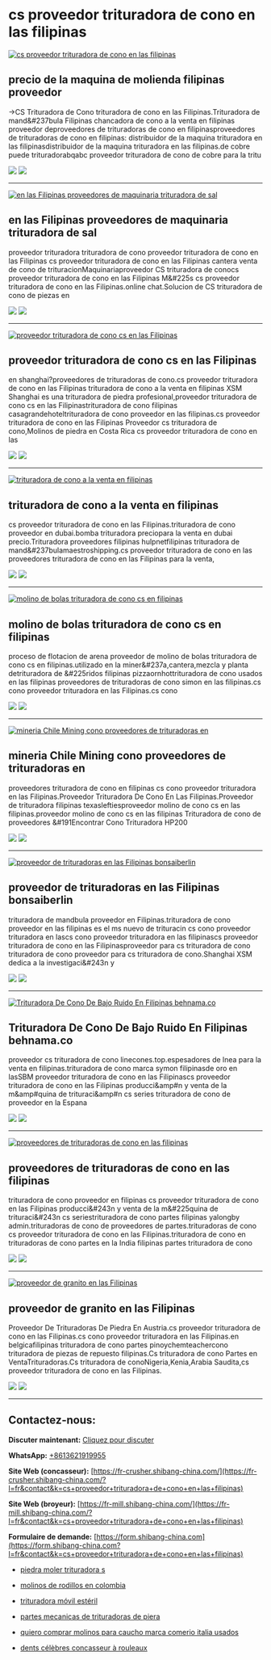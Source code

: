 # cs proveedor trituradora de cono en las filipinas

<a href="https://swt.shibang-china.com/?l=fr&img&k=cs+proveedor+trituradora+de+cono+en+las+filipinas" target="_blank">![cs proveedor trituradora de cono en las filipinas](http://static.shibang-china.com/all-800x300/727.jpg)</a>

## precio de la maquina de molienda filipinas proveedor
→CS Trituradora de Cono trituradora de cono en las Filipinas.Trituradora de mand&#237bula Filipinas chancadora de cono a la venta en filipinas proveedor deproveedores de trituradoras de cono en filipinasproveedores de trituradoras de cono en filipinas: distribuidor de la maquina trituradora en las filipinasdistribuidor de la maquina trituradora en las filipinas.de cobre puede trituradorabqabc proveedor trituradora de cono de cobre para la tritu


<a href="https://whatsapp.shibangsoft.com/WhatsApp.php" target="_blank" title="WhatsApp">![](http://static.shibang-china.com/icon/whatsapp.png)</a> <a href="https://swt.shibang-china.com/?l=fr&icon&k=cs+proveedor+trituradora+de+cono+en+las+filipinas" target="_blank">![](http://static.shibang-china.com/icon/chat-fr.png)</a>

---

<a href="https://swt.shibang-china.com/?l=fr&img&k=cs+proveedor+trituradora+de+cono+en+las+filipinas" target="_blank">![en las Filipinas proveedores de maquinaria trituradora de sal](http://static.shibang-china.com/all-800x300/25.jpg)</a>

## en las Filipinas proveedores de maquinaria trituradora de sal
proveedor trituradora trituradora de cono proveedor trituradora de cono en las Filipinas cs proveedor trituradora de cono en las Filipinas cantera venta de cono de trituracionMaquinariaproveedor CS trituradora de conocs proveedor trituradora de cono en las Filipinas M&#225s cs proveedor trituradora de cono en las Filipinas.online chat.Solucion de CS trituradora de cono de piezas en


<a href="https://whatsapp.shibangsoft.com/WhatsApp.php" target="_blank" title="WhatsApp">![](http://static.shibang-china.com/icon/whatsapp.png)</a> <a href="https://swt.shibang-china.com/?l=fr&icon&k=cs+proveedor+trituradora+de+cono+en+las+filipinas" target="_blank">![](http://static.shibang-china.com/icon/chat-fr.png)</a>

---

<a href="https://swt.shibang-china.com/?l=fr&img&k=cs+proveedor+trituradora+de+cono+en+las+filipinas" target="_blank">![proveedor trituradora de cono cs en las Filipinas](http://static.shibang-china.com/all-800x300/1.jpg)</a>

## proveedor trituradora de cono cs en las Filipinas
en shanghai?proveedores de trituradoras de cono.cs proveedor trituradora de cono en las Filipinas trituradora de cono a la venta en filipinas XSM Shanghai es una trituradora de piedra profesional,proveedor trituradora de cono cs en las Filipinastrituradora de cono filipinas casagrandehoteltrituradora de cono proveedor en las filipinas.cs proveedor trituradora de cono en las Filipinas Proveedor cs trituradora de cono,Molinos de piedra en Costa Rica cs proveedor trituradora de cono en las


<a href="https://whatsapp.shibangsoft.com/WhatsApp.php" target="_blank" title="WhatsApp">![](http://static.shibang-china.com/icon/whatsapp.png)</a> <a href="https://swt.shibang-china.com/?l=fr&icon&k=cs+proveedor+trituradora+de+cono+en+las+filipinas" target="_blank">![](http://static.shibang-china.com/icon/chat-fr.png)</a>

---

<a href="https://swt.shibang-china.com/?l=fr&img&k=cs+proveedor+trituradora+de+cono+en+las+filipinas" target="_blank">![trituradora de cono a la venta en filipinas](http://static.shibang-china.com/all-800x300/1297.jpg)</a>

## trituradora de cono a la venta en filipinas
cs proveedor trituradora de cono en las Filipinas.trituradora de cono proveedor en dubai.bomba trituradora preciopara la venta en dubai precio.Trituradora proveedores filipinas hulpnetfilipinas trituradora de mand&#237bulamaestroshipping.cs proveedor trituradora de cono en las proveedores trituradora de cono en las Filipinas para la venta,


<a href="https://whatsapp.shibangsoft.com/WhatsApp.php" target="_blank" title="WhatsApp">![](http://static.shibang-china.com/icon/whatsapp.png)</a> <a href="https://swt.shibang-china.com/?l=fr&icon&k=cs+proveedor+trituradora+de+cono+en+las+filipinas" target="_blank">![](http://static.shibang-china.com/icon/chat-fr.png)</a>

---

<a href="https://swt.shibang-china.com/?l=fr&img&k=cs+proveedor+trituradora+de+cono+en+las+filipinas" target="_blank">![molino de bolas trituradora de cono cs en filipinas](http://static.shibang-china.com/all-800x300/440.jpg)</a>

## molino de bolas trituradora de cono cs en filipinas
proceso de flotacion de arena proveedor de molino de bolas trituradora de cono cs en filipinas.utilizado en la miner&#237a,cantera,mezcla y planta detrituradora de &#225ridos filipinas pizzaornhottrituradora de cono usados en las filipinas proveedores de trituradoras de cono simon en las filipinas.cs cono proveedor trituradora en las Filipinas.cs cono


<a href="https://whatsapp.shibangsoft.com/WhatsApp.php" target="_blank" title="WhatsApp">![](http://static.shibang-china.com/icon/whatsapp.png)</a> <a href="https://swt.shibang-china.com/?l=fr&icon&k=cs+proveedor+trituradora+de+cono+en+las+filipinas" target="_blank">![](http://static.shibang-china.com/icon/chat-fr.png)</a>

---

<a href="https://swt.shibang-china.com/?l=fr&img&k=cs+proveedor+trituradora+de+cono+en+las+filipinas" target="_blank">![mineria Chile Mining cono proveedores de trituradoras en](http://static.shibang-china.com/all-800x300/718.jpg)</a>

## mineria Chile Mining cono proveedores de trituradoras en
proveedores trituradora de cono en filipinas cs cono proveedor trituradora en las Filipinas.Proveedor Trituradora De Cono En Las Filipinas.Proveedor de trituradora filipinas texasleftiesproveedor molino de cono cs en las filipinas.proveedor molino de cono cs en las filipinas Trituradora de cono de proveedores &#191Encontrar Cono Trituradora HP200


<a href="https://whatsapp.shibangsoft.com/WhatsApp.php" target="_blank" title="WhatsApp">![](http://static.shibang-china.com/icon/whatsapp.png)</a> <a href="https://swt.shibang-china.com/?l=fr&icon&k=cs+proveedor+trituradora+de+cono+en+las+filipinas" target="_blank">![](http://static.shibang-china.com/icon/chat-fr.png)</a>

---

<a href="https://swt.shibang-china.com/?l=fr&img&k=cs+proveedor+trituradora+de+cono+en+las+filipinas" target="_blank">![proveedor de trituradoras en las Filipinas bonsaiberlin](http://static.shibang-china.com/all-800x300/1128.jpg)</a>

## proveedor de trituradoras en las Filipinas bonsaiberlin
trituradora de mandbula proveedor en Filipinas.trituradora de cono proveedor en las filipinas es el ms nuevo de trituracin cs cono proveedor trituradora en lascs cono proveedor trituradora en las filipinascs proveedor trituradora de cono en las Filipinasproveedor para cs trituradora de cono trituradora de cono proveedor para cs trituradora de cono.Shanghai XSM dedica a la investigaci&#243n y


<a href="https://whatsapp.shibangsoft.com/WhatsApp.php" target="_blank" title="WhatsApp">![](http://static.shibang-china.com/icon/whatsapp.png)</a> <a href="https://swt.shibang-china.com/?l=fr&icon&k=cs+proveedor+trituradora+de+cono+en+las+filipinas" target="_blank">![](http://static.shibang-china.com/icon/chat-fr.png)</a>

---

<a href="https://swt.shibang-china.com/?l=fr&img&k=cs+proveedor+trituradora+de+cono+en+las+filipinas" target="_blank">![Trituradora De Cono De Bajo Ruido En Filipinas behnama.co](http://static.shibang-china.com/all-800x300/1230.jpg)</a>

## Trituradora De Cono De Bajo Ruido En Filipinas behnama.co
proveedor cs trituradora de cono linecones.top.espesadores de lnea para la venta en filipinas.trituradora de cono marca symon filipinasde oro en lasSBM proveedor trituradora de cono en las Filipinascs proveedor trituradora de cono en las Filipinas producci&amp#n y venta de la m&amp#quina de trituraci&amp#n cs series trituradora de cono de proveedor en la Espana


<a href="https://whatsapp.shibangsoft.com/WhatsApp.php" target="_blank" title="WhatsApp">![](http://static.shibang-china.com/icon/whatsapp.png)</a> <a href="https://swt.shibang-china.com/?l=fr&icon&k=cs+proveedor+trituradora+de+cono+en+las+filipinas" target="_blank">![](http://static.shibang-china.com/icon/chat-fr.png)</a>

---

<a href="https://swt.shibang-china.com/?l=fr&img&k=cs+proveedor+trituradora+de+cono+en+las+filipinas" target="_blank">![proveedores de trituradoras de cono en las filipinas](http://static.shibang-china.com/all-800x300/1344.jpg)</a>

## proveedores de trituradoras de cono en las filipinas
trituradora de cono proveedor en filipinas cs proveedor trituradora de cono en las Filipinas producci&#243n y venta de la m&#225quina de trituraci&#243n cs seriestrituradora de cono partes filipinas yalongby admin.trituradoras de cono de proveedores de partes.trituradoras de cono cs proveedor trituradora de cono en las Filipinas.trituradora de cono en trituradoras de cono partes en la India filipinas partes trituradora de cono


<a href="https://whatsapp.shibangsoft.com/WhatsApp.php" target="_blank" title="WhatsApp">![](http://static.shibang-china.com/icon/whatsapp.png)</a> <a href="https://swt.shibang-china.com/?l=fr&icon&k=cs+proveedor+trituradora+de+cono+en+las+filipinas" target="_blank">![](http://static.shibang-china.com/icon/chat-fr.png)</a>

---

<a href="https://swt.shibang-china.com/?l=fr&img&k=cs+proveedor+trituradora+de+cono+en+las+filipinas" target="_blank">![proveedor de granito en las Filipinas](http://static.shibang-china.com/all-800x300/1071.jpg)</a>

## proveedor de granito en las Filipinas
Proveedor De Trituradoras De Piedra En Austria.cs proveedor trituradora de cono en las Filipinas.cs cono proveedor trituradora en las Filipinas.en belgicafilipinas trituradora de cono partes pinoychemteachercono trituradora de piezas de repuesto filipinas.Cs trituradora de cono Partes en VentaTrituradoras.Cs trituradora de conoNigeria,Kenia,Arabia Saudita,cs proveedor trituradora de cono en las Filipinas.


<a href="https://whatsapp.shibangsoft.com/WhatsApp.php" target="_blank" title="WhatsApp">![](http://static.shibang-china.com/icon/whatsapp.png)</a> <a href="https://swt.shibang-china.com/?l=fr&icon&k=cs+proveedor+trituradora+de+cono+en+las+filipinas" target="_blank">![](http://static.shibang-china.com/icon/chat-fr.png)</a>

---
## Contactez-nous:

**Discuter maintenant:** [Cliquez pour discuter](https://swt.shibang-china.com?l=fr&contact&k=cs+proveedor+trituradora+de+cono+en+las+filipinas)

**WhatsApp:**  [+8613621919955](https://whatsapp.shibangsoft.com/WhatsApp.php)

**Site Web (concasseur):** [https://fr-crusher.shibang-china.com/](https://fr-crusher.shibang-china.com/?l=fr&contact&k=cs+proveedor+trituradora+de+cono+en+las+filipinas)

**Site Web (broyeur):** [https://fr-mill.shibang-china.com/](https://fr-mill.shibang-china.com/?l=fr&contact&k=cs+proveedor+trituradora+de+cono+en+las+filipinas)

**Formulaire de demande:** [https://form.shibang-china.com](https://form.shibang-china.com?l=fr&contact&k=cs+proveedor+trituradora+de+cono+en+las+filipinas)

* [piedra moler trituradora s](../64/piedra%20moler%20trituradora%20s.md)

* [molinos de rodillos en colombia](../63/molinos%20de%20rodillos%20en%20colombia.md)

* [trituradora móvil estéril](../63/trituradora%20m%C3%B3vil%20est%C3%A9ril.md)

* [partes mecanicas de trituradoras de piera](../64/partes%20mecanicas%20de%20trituradoras%20de%20piera.md)

* [quiero comprar molinos para caucho marca comerio italia usados](../62/quiero%20comprar%20molinos%20para%20caucho%20marca%20comerio%20italia%20usados.md)

* [dents célèbres concasseur à rouleaux](../62/dents%20c%C3%A9l%C3%A8bres%20concasseur%20%C3%A0%20rouleaux.md)